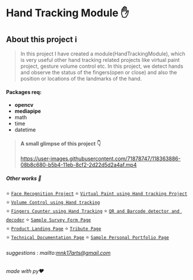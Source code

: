 # Hand Tracking Module ✋

## About this project ℹ️
> In this project I have created a module(HandTrackingModule), which is very useful other hand tracking related projects
like virtual paint project,  gesture volume control etc. In this project, we detect hands and observe the status of the
fingers(open or close) and also the position or locations of the landmarks of the hand.

#### Packages req: 
+ **opencv**
+ **mediapipe**
+ math 
+ time 
+ datetime


> #### A small glimpse of this project 👇 <br/>
> https://user-images.githubusercontent.com/71878747/118363886-08b8c680-b5b4-11eb-8cf2-2d22d5d2a4af.mp4




##### Other works 🎊
⭐ [`Face Recognition Project`](https://github.com/mnk17arts/myPython/blob/main/opencv/face-recognition-project/README.md) 
⭐ [`Virtual Paint using Hand tracking Project`]() 
⭐ [`Volume Control using Hand tracking`]() <br/>
⭐ [`Fingers Counter using Hand Tracking`]() 
⭐ [`QR and Barcode detector and decoder`]() 
⭐ [`Sample Survey Form Page`](https://github.com/mnk17arts/myHtmlCssJs/tree/main/survey-from) <br/>
⭐ [`Product Landing Page`](https://github.com/mnk17arts/myHtmlCssJs/tree/main/product-landing-page) 
⭐ [`Tribute Page`](https://github.com/mnk17arts/myHtmlCssJs/tree/main/tribute-page)  
⭐ [`Technical Documentation Page`](https://github.com/mnk17arts/myHtmlCssJs/tree/main/technical-documentation-page) 
⭐ [`Sample Personal Portfolio Page`](https://github.com/mnk17arts/myHtmlCssJs/tree/main/personal-portfolio-page)  

###### suggestions : mailto:mnk17arts@gmail.com
###### made with py❤️

